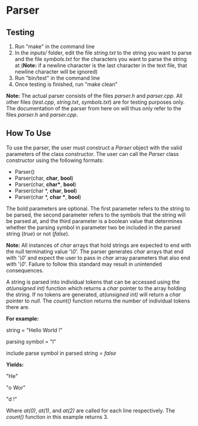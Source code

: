 # **Parser**

## Testing

1. Run "make" in the command line
2. In the *inputs/* folder, edit the file *string.txt* to the string you want to parse and the file *symbols.txt* for the characters you want to parse the string at (**Note:** if a newline character is the last character in the text file, that newline character will be ignored)
3. Run "bin/test" in the command line
4. Once testing is finished, run "make clean"

**Note:** The actual parser consists of the files *parser.h* and *parser.cpp*. All other files (*test.cpp*, *string.txt*, *symbols.txt*) are for testing purposes only. The documentation of the parser from here on will thus only refer to the files *parser.h* and *parser.cpp*.
## How To Use
To use the parser, the user must construct a *Parser* object with the valid parameters of the class constructor. The user can call the *Parser* class constructor using the following formats:
* Parser()
* Parser(char, **char**, **bool**)
* Parser(char, **char\***, **bool**)
* Parser(char \*, **char**, **bool**)
* Parser(char \*, **char \***, **bool**)

The bold parameters are optional. The first parameter refers to the string to be parsed, the second parameter refers to the symbols that the string will be parsed at, and the third parameter is a boolean value that determines whether the parsing symbol in parameter two be included in the parsed string (*true*) or not (*false*).

**Note:** All instances of *char* arrays that hold strings are expected to end with the null terminating value '*\0*'. The parser generates *char* arrays that end with '*\0*' and expect the user to pass in *char* array parameters that also end with '*\0*'. Failure to follow this standard may result in unintended consequences.

A string is parsed into individual tokens that can be accessed using the *at(unsigned int)* function which returns a *char* pointer to the array holding the string. If no tokens are generated, *at(unsigned int)* will return a *char* pointer to *null*. The *count()* function returns the number of individual tokens there are.

**For example:**

string = "Hello World !"

parsing symbol = "l"

include parse symbol in parsed string = *false*

**Yields:**

"He"

"o Wor"

"d !"

Where *at(0)*, *at(1)*, and *at(2)* are called for each line respectively. The *count()* function in this example returns 3.
